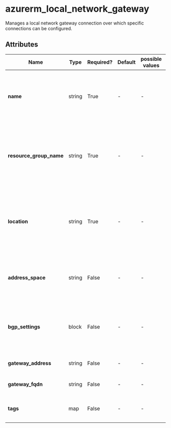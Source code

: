 # azurerm_local_network_gateway

Manages a local network gateway connection over which specific connections can be configured.

## Attributes

| Name | Type | Required? | Default  | possible values | Description |
| ---- | ---- | --------- | -------- | ----------- | ----------- |
| **name** | string | True | -  |  -  | The name of the local network gateway. Changing this forces a new resource to be created. | 
| **resource_group_name** | string | True | -  |  -  | The name of the resource group in which to create the local network gateway. Changing this forces a new resource to be created. | 
| **location** | string | True | -  |  -  | The location/region where the local network gateway is created. Changing this forces a new resource to be created. | 
| **address_space** | string | False | -  |  -  | The list of string CIDRs representing the address spaces the gateway exposes. | 
| **bgp_settings** | block | False | -  |  -  | A `bgp_settings` block containing the Local Network Gateway's BGP speaker settings. | 
| **gateway_address** | string | False | -  |  -  | The gateway IP address to connect with. | 
| **gateway_fqdn** | string | False | -  |  -  | The gateway FQDN to connect with. | 
| **tags** | map | False | -  |  -  | A mapping of tags to assign to the resource. | 

